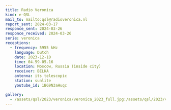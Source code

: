 ```yaml
---
title: Radio Veronica
kind: e-QSL
mail_to: mailto:qsl@radioveronica.nl
report_sent: 2024-03-17
responce_sent: 2024-03-26
responce_received: 2024-03-26
serie: veronica
receptions:
  - frequency: 5955 kHz
    language: Dutch
    date: 2023-12-10
    time: 04.59-05.16
    location: Moscow, Russia (inside city)
    receiver: BELKA
    antenna: its telescopic
    station: sunlite
    youtube_id: 1BG9N3aHuqc

gallery:
  - /assets/qsl/2023/veronica/veronica_2023_full.jpg:/assets/qsl/2023/veronica/veronica_2023_small.jpg
---
```


